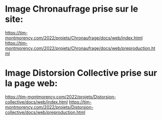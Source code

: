 # Image Chronaufrage prise sur le site:
https://tim-montmorency.com/2022/projets/Chronaufrage/docs/web/index.html 
https://tim-montmorency.com/2022/projets/Chronaufrage/docs/web/preproduction.html
# Image Distorsion Collective prise sur la page web:
https://tim-montmorency.com/2022/projets/Distorsion-collective/docs/web/index.html
https://tim-montmorency.com/2022/projets/Distorsion-collective/docs/web/preproduction.html
